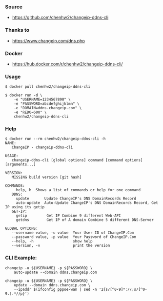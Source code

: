 ### Source
- https://github.com/chenhw2/changeip-ddns-cli
  
### Thanks to
- https://www.changeip.com/dns.php
  
### Docker
- https://hub.docker.com/r/chenhw2/changeip-ddns-cli/
  
### Usage
```
$ docker pull chenhw2/changeip-ddns-cli

$ docker run -d \
    -e "USERNAME=1234567890" \
    -e "PASSWORD=abcdefghijklmn" \
    -e "DOMAIN=ddns.changeip.com" \
    -e "REDO=600" \
    chenhw2/changeip-ddns-cli

```
### Help
```
$ docker run --rm chenhw2/changeip-ddns-cli -h
NAME:
   ChangeIP - changeip-ddns-cli

USAGE:
   changeip-ddns-cli [global options] command [command options] [arguments...]

VERSION:
   MISSING build version [git hash]

COMMANDS:
     help, h  Shows a list of commands or help for one command
   DDNS:
     update       Update ChangeIP's DNS DomainRecords Record
     auto-update  Auto-Update ChangeIP's DNS DomainRecords Record, Get IP using its getip
   GET-IP:
     getip         Get IP Combine 9 different Web-API
     getdns        Get IP of A domain Combine 5 different DNS-Server

GLOBAL OPTIONS:
   --username value, -u value  Your User ID of ChangeIP.Com
   --password value, -p value  Your Password of ChangeIP.Com
   --help, -h                  show help
   --version, -v               print the version

```
### CLI Example:
```
changeip -u ${USERNAME} -p ${PASSWORD} \
    auto-update --domain ddns.changeip.com

changeip -u ${USERNAME} -p ${PASSWORD} \
    update --domain ddns.changeip.com \
    --ipaddr $(ifconfig pppoe-wan | sed -n '2{s/[^0-9]*://;s/[^0-9.].*//p}')

```